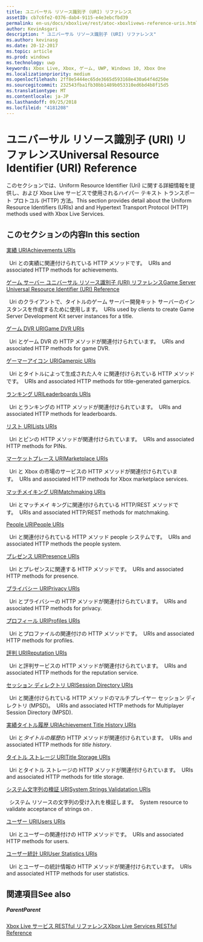 ```yaml
---
title: ユニバーサル リソース識別子 (URI) リファレンス
assetID: cb7c6fe2-0376-dab4-9115-e4e3ebcfbd39
permalink: en-us/docs/xboxlive/rest/atoc-xboxlivews-reference-uris.html
author: KevinAsgari
description: " ユニバーサル リソース識別子 (URI) リファレンス"
ms.author: kevinasg
ms.date: 20-12-2017
ms.topic: article
ms.prod: windows
ms.technology: uwp
keywords: Xbox Live, Xbox, ゲーム, UWP, Windows 10, Xbox One
ms.localizationpriority: medium
ms.openlocfilehash: 2ff8e5444ec65de3665d593168e430a64f4d250e
ms.sourcegitcommit: 232543fba1fb30bb1489b053310ed6bd4b8f15d5
ms.translationtype: MT
ms.contentlocale: ja-JP
ms.lasthandoff: 09/25/2018
ms.locfileid: "4181208"
---
```

# <a name="universal-resource-identifier-uri-reference"></a><span data-ttu-id="6a425-104">ユニバーサル リソース識別子 (URI) リファレンス</span><span class="sxs-lookup"><span data-stu-id="6a425-104">Universal Resource Identifier (URI) Reference</span></span>

<span data-ttu-id="6a425-105">このセクションでは、Uniform Resource Identifier (Uri) に関する詳細情報を提供し、および Xbox Live サービスで使用されるハイパー テキスト トランスポート プロトコル (HTTP) 方法。</span><span class="sxs-lookup"><span data-stu-id="6a425-105">This section provides detail about the Uniform Resource Identifiers (URIs) and and Hypertext Transport Protocol (HTTP) methods used with Xbox Live Services.</span></span>

<a id="ID4EAB"></a>


## <a name="in-this-section"></a><span data-ttu-id="6a425-106">このセクションの内容</span><span class="sxs-lookup"><span data-stu-id="6a425-106">In this section</span></span>

[<span data-ttu-id="6a425-107">実績 URI</span><span class="sxs-lookup"><span data-stu-id="6a425-107">Achievements URIs</span></span>](achievements/atoc-reference-achievementsv2.md)

<span data-ttu-id="6a425-108">&nbsp;&nbsp;Uri との実績に関連付けられている HTTP メソッドです。</span><span class="sxs-lookup"><span data-stu-id="6a425-108">&nbsp;&nbsp;URIs and associated HTTP methods for achievements.</span></span>

[<span data-ttu-id="6a425-109">ゲーム サーバー ユニバーサル リソース識別子 (URI) リファレンス</span><span class="sxs-lookup"><span data-stu-id="6a425-109">Game Server Universal Resource Identifier (URI) Reference</span></span>](gsdk/atoc-gsdk-uri-reference.md)

<span data-ttu-id="6a425-110">&nbsp;&nbsp;Uri のクライアントで、タイトルのゲーム サーバー開発キット サーバーのインスタンスを作成するために使用します。</span><span class="sxs-lookup"><span data-stu-id="6a425-110">&nbsp;&nbsp;URIs used by clients to create Game Server Development Kit server instances for a title.</span></span>

[<span data-ttu-id="6a425-111">ゲーム DVR URI</span><span class="sxs-lookup"><span data-stu-id="6a425-111">Game DVR URIs</span></span>](dvr/atoc-reference-dvr.md)

<span data-ttu-id="6a425-112">&nbsp;&nbsp;Uri とゲーム DVR の HTTP メソッドが関連付けられています。</span><span class="sxs-lookup"><span data-stu-id="6a425-112">&nbsp;&nbsp;URIs and associated HTTP methods for game DVR.</span></span>

[<span data-ttu-id="6a425-113">ゲーマーアイコン URI</span><span class="sxs-lookup"><span data-stu-id="6a425-113">Gamerpic URIs</span></span>](gamerpic/atoc-reference-gamerpic.md)

<span data-ttu-id="6a425-114">&nbsp;&nbsp;Uri とタイトルによって生成された人々 に関連付けられている HTTP メソッドです。</span><span class="sxs-lookup"><span data-stu-id="6a425-114">&nbsp;&nbsp;URIs and associated HTTP methods for title-generated gamerpics.</span></span>

[<span data-ttu-id="6a425-115">ランキング URI</span><span class="sxs-lookup"><span data-stu-id="6a425-115">Leaderboards URIs</span></span>](leaderboard/atoc-reference-leaderboard.md)

<span data-ttu-id="6a425-116">&nbsp;&nbsp;Uri とランキングの HTTP メソッドが関連付けられています。</span><span class="sxs-lookup"><span data-stu-id="6a425-116">&nbsp;&nbsp;URIs and associated HTTP methods for leaderboards.</span></span>

[<span data-ttu-id="6a425-117">リスト URI</span><span class="sxs-lookup"><span data-stu-id="6a425-117">Lists URIs</span></span>](lists/atoc-reference-lists.md)

<span data-ttu-id="6a425-118">&nbsp;&nbsp;Uri とピンの HTTP メソッドが関連付けられています。</span><span class="sxs-lookup"><span data-stu-id="6a425-118">&nbsp;&nbsp;URIs and associated HTTP methods for PINs.</span></span>

[<span data-ttu-id="6a425-119">マーケットプレース URI</span><span class="sxs-lookup"><span data-stu-id="6a425-119">Marketplace URIs</span></span>](marketplace/atoc-reference-marketplace.md)

<span data-ttu-id="6a425-120">&nbsp;&nbsp;Uri と Xbox の市場のサービスの HTTP メソッドが関連付けられています。</span><span class="sxs-lookup"><span data-stu-id="6a425-120">&nbsp;&nbsp;URIs and associated HTTP methods for Xbox marketplace services.</span></span>

[<span data-ttu-id="6a425-121">マッチメイキング URI</span><span class="sxs-lookup"><span data-stu-id="6a425-121">Matchmaking URIs</span></span>](matchtickets/atoc-reference-matchtickets.md)

<span data-ttu-id="6a425-122">&nbsp;&nbsp;Uri とマッチメイ キングに関連付けられている HTTP/REST メソッドです。</span><span class="sxs-lookup"><span data-stu-id="6a425-122">&nbsp;&nbsp;URIs and associated HTTP/REST methods for matchmaking.</span></span>

[<span data-ttu-id="6a425-123">People URI</span><span class="sxs-lookup"><span data-stu-id="6a425-123">People URIs</span></span>](people/atoc-reference-people.md)

<span data-ttu-id="6a425-124">&nbsp;&nbsp;Uri と関連付けられている HTTP メソッド people システムです。</span><span class="sxs-lookup"><span data-stu-id="6a425-124">&nbsp;&nbsp;URIs and associated HTTP methods the people system.</span></span>

[<span data-ttu-id="6a425-125">プレゼンス URI</span><span class="sxs-lookup"><span data-stu-id="6a425-125">Presence URIs</span></span>](presence/atoc-reference-presence.md)

<span data-ttu-id="6a425-126">&nbsp;&nbsp;Uri とプレゼンスに関連する HTTP メソッドです。</span><span class="sxs-lookup"><span data-stu-id="6a425-126">&nbsp;&nbsp;URIs and associated HTTP methods for presence.</span></span>

[<span data-ttu-id="6a425-127">プライバシー URI</span><span class="sxs-lookup"><span data-stu-id="6a425-127">Privacy URIs</span></span>](privacy/atoc-reference-privacyv2.md)

<span data-ttu-id="6a425-128">&nbsp;&nbsp;Uri とプライバシーの HTTP メソッドが関連付けられています。</span><span class="sxs-lookup"><span data-stu-id="6a425-128">&nbsp;&nbsp;URIs and associated HTTP methods for privacy.</span></span>

[<span data-ttu-id="6a425-129">プロフィール URI</span><span class="sxs-lookup"><span data-stu-id="6a425-129">Profiles URIs</span></span>](profileV2/atoc-reference-profiles.md)

<span data-ttu-id="6a425-130">&nbsp;&nbsp;Uri とプロファイルの関連付けの HTTP メソッドです。</span><span class="sxs-lookup"><span data-stu-id="6a425-130">&nbsp;&nbsp;URIs and associated HTTP methods for profiles.</span></span>

[<span data-ttu-id="6a425-131">評判 URI</span><span class="sxs-lookup"><span data-stu-id="6a425-131">Reputation URIs</span></span>](reputation/atoc-reference-reputation.md)

<span data-ttu-id="6a425-132">&nbsp;&nbsp;Uri と評判サービスの HTTP メソッドが関連付けられています。</span><span class="sxs-lookup"><span data-stu-id="6a425-132">&nbsp;&nbsp;URIs and associated HTTP methods for the reputation service.</span></span>

[<span data-ttu-id="6a425-133">セッション ディレクトリ URI</span><span class="sxs-lookup"><span data-stu-id="6a425-133">Session Directory URIs</span></span>](sessiondirectory/atoc-reference-sessiondirectory.md)

<span data-ttu-id="6a425-134">&nbsp;&nbsp;Uri と関連付けられている HTTP メソッドのマルチプレイヤー セッション ディレクトリ (MPSD)。</span><span class="sxs-lookup"><span data-stu-id="6a425-134">&nbsp;&nbsp;URIs and associated HTTP methods for Multiplayer Session Directory (MPSD).</span></span>

[<span data-ttu-id="6a425-135">実績タイトル履歴 URI</span><span class="sxs-lookup"><span data-stu-id="6a425-135">Achievement Title History URIs</span></span>](titlehistory/atoc-reference-titlehistoryv2.md)

<span data-ttu-id="6a425-136">&nbsp;&nbsp;Uri と*タイトルの履歴*の HTTP メソッドが関連付けられています。</span><span class="sxs-lookup"><span data-stu-id="6a425-136">&nbsp;&nbsp;URIs and associated HTTP methods for *title history*.</span></span>

[<span data-ttu-id="6a425-137">タイトル ストレージ URI</span><span class="sxs-lookup"><span data-stu-id="6a425-137">Title Storage URIs</span></span>](storage/atoc-reference-storagev2.md)

<span data-ttu-id="6a425-138">&nbsp;&nbsp;Uri とタイトル ストレージの HTTP メソッドが関連付けられています。</span><span class="sxs-lookup"><span data-stu-id="6a425-138">&nbsp;&nbsp;URIs and associated HTTP methods for title storage.</span></span>

[<span data-ttu-id="6a425-139">システム文字列の検証 URI</span><span class="sxs-lookup"><span data-stu-id="6a425-139">System Strings Validatation URIs</span></span>](stringserver/atoc-reference-systemstringsvalidate.md)

<span data-ttu-id="6a425-140">&nbsp;&nbsp;システム リソースの文字列の受け入れを検証します。</span><span class="sxs-lookup"><span data-stu-id="6a425-140">&nbsp;&nbsp;System resource to validate acceptance of strings on .</span></span>

[<span data-ttu-id="6a425-141">ユーザー URI</span><span class="sxs-lookup"><span data-stu-id="6a425-141">Users URIs</span></span>](users/atoc-reference-users.md)

<span data-ttu-id="6a425-142">&nbsp;&nbsp;Uri とユーザーの関連付けの HTTP メソッドです。</span><span class="sxs-lookup"><span data-stu-id="6a425-142">&nbsp;&nbsp;URIs and associated HTTP methods for users.</span></span>

[<span data-ttu-id="6a425-143">ユーザー統計 URI</span><span class="sxs-lookup"><span data-stu-id="6a425-143">User Statistics URIs</span></span>](userstats/atoc-reference-userstats.md)

<span data-ttu-id="6a425-144">&nbsp;&nbsp;Uri とユーザーの統計情報の HTTP メソッドが関連付けられています。</span><span class="sxs-lookup"><span data-stu-id="6a425-144">&nbsp;&nbsp;URIs and associated HTTP methods for user statistics.</span></span>

<a id="ID4E5C"></a>


## <a name="see-also"></a><span data-ttu-id="6a425-145">関連項目</span><span class="sxs-lookup"><span data-stu-id="6a425-145">See also</span></span>

<a id="ID4EAD"></a>


##### <a name="parent"></a><span data-ttu-id="6a425-146">Parent</span><span class="sxs-lookup"><span data-stu-id="6a425-146">Parent</span></span>

[<span data-ttu-id="6a425-147">Xbox Live サービス RESTful リファレンス</span><span class="sxs-lookup"><span data-stu-id="6a425-147">Xbox Live Services RESTful Reference</span></span>](../atoc-xboxlivews-reference.md)
